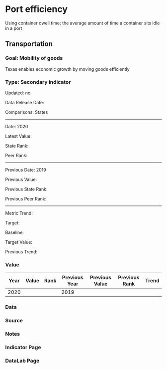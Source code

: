 # Port efficiency

Using container dwell time; the average amount of time a container sits idle in a port

## Transportation

### Goal: Mobility of goods

Texas enables economic growth by moving goods efficiently

### Type: Secondary indicator

Updated: no

Data Release Date: 

Comparisons: States


----

Date: 2020

Latest Value:  

State Rank: 

Peer Rank: 


----

Previous Date: 2019

Previous Value: 

Previous State Rank: 

Previous Peer Rank: 


----
Metric Trend: 

Target: 

Baseline: 

Target Value: 

Previous Trend: 



### Value

| Year      |  Value      | Rank        | Previous Year | Previous Value | Previous Rank | Trend | 
| ----------- | ----------- | ----------- | ----------- | ----------- | ----------- | -----------|
|   2020      |             |             |      2019   |             |             |            | 

### Data

### Source

### Notes


### Indicator Page


### DataLab Page
